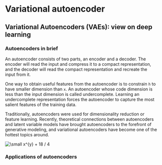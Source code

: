 # Variational autoencoder
## Variational Autoencoders (VAEs): view on deep learning 

### Autoencoders in brief 
An autoencoder consists of two parts, an encoder and a decoder. The encoder will read the input and compress it to a compact representation, and the decoder will read the compact representation and recreate the input from it.

One way to obtain useful features from the autoencoder is to constrain `h` to have smaller dimension than `x`. An autoencoder whose code dimension is less than the input dimension is called undercomplete. Learning an undercomplete representation forces the autoencoder to capture the most salient features of the training data.

Traditionally, autoencoders were used for dimensionality reduction or feature learning. Recently, theoretical connections between autoencoders and latent variable models have brought autoencoders to the forefront of generative modeling, and variational autoencoders have become one of the hottest topics around.

<img src="https://latex.codecogs.com/gif.latex?\dpi{200}&space;\fn_phv&space;\small&space;x^{y}&space;&plus;&space;18&space;/&space;4" title="\small x^{y} + 18 / 4" />

### Applications of autoencoders

